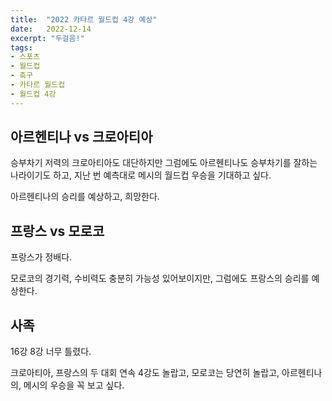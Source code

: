 ```yaml
---
title:  "2022 카타르 월드컵 4강 예상"
date:   2022-12-14
excerpt: "두걸음!"
tags:
- 스포츠
- 월드컵
- 축구
- 카타르 월드컵
- 월드컵 4강
---
```


## 아르헨티나 vs 크로아티아

승부차기 저력의 크로아티아도 대단하지만 그럼에도 아르헨티나도 승부차기를 잘하는 나라이기도 하고, 지난 번 예측대로 메시의 월드컵 우승을 기대하고 싶다.

아르헨티나의 승리를 예상하고, 희망한다.

## 프랑스 vs 모로코

프랑스가 정배다.

모로코의 경기력, 수비력도 충분히 가능성 있어보이지만, 그럼에도 프랑스의 승리를 예상한다.

## 사족

16강 8강 너무 틀렸다.

크로아티아, 프랑스의 두 대회 연속 4강도 놀랍고, 모로코는 당연히 놀랍고, 아르헨티나의, 메시의 우승을 꼭 보고 싶다.

